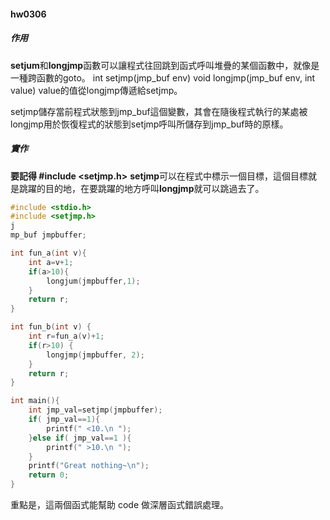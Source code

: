 #### hw0306

##### 作用
**setjum**和**longjmp**函數可以讓程式往回跳到函式呼叫堆疊的某個函數中，就像是一種跨函數的goto。
int setjmp(jmp_buf env)
void longjmp(jmp_buf env, int value) value的值從longjmp傳遞給setjmp。

setjmp儲存當前程式狀態到jmp_buf這個變數，其會在隨後程式執行的某處被longjmp用於恢復程式的狀態到setjmp呼叫所儲存到jmp_buf時的原樣。

##### 實作
**要記得 #include <setjmp.h>**
**setjmp**可以在程式中標示一個目標，這個目標就是跳躍的目的地，在要跳躍的地方呼叫**longjmp**就可以跳過去了。


```c
#include <stdio.h>
#include <setjmp.h>  
j
mp_buf jmpbuffer;  

int fun_a(int v){  
    int a=v+1;
    if(a>10){
        longjum(jmpbuffer,1);
    }
    return r;
}

int fun_b(int v) {
    int r=fun_a(v)+1;
    if(r>10) {
        longjmp(jmpbuffer, 2);
    }
    return r;
}

int main(){
    int jmp_val=setjmp(jmpbuffer);
    if( jmp_val==1){
        printf(" <10.\n ");
    }else if( jmp_val==1 ){
        printf(" >10.\n ");
    }
    printf("Great nothing~\n");
    return 0;
}
```

重點是，這兩個函式能幫助 code 做深層函式錯誤處理。
